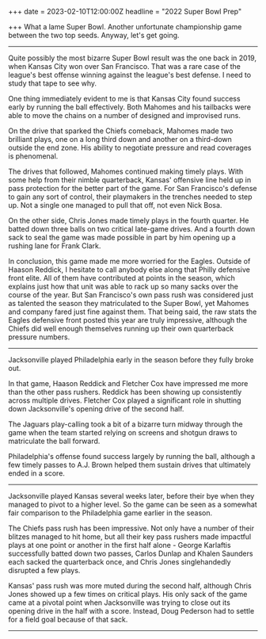 +++
date = 2023-02-10T12:00:00Z
headline = "2022 Super Bowl Prep"

+++
What a lame Super Bowl. Another unfortunate championship game between the two top seeds. Anyway, let's get going.

***

Quite possibly the most bizarre Super Bowl result was the one back in 2019, when Kansas City won over San Francisco. That was a rare case of the league's best offense winning against the league's best defense. I need to study that tape to see why.

One thing immediately evident to me is that Kansas City found success early by running the ball effectively. Both Mahomes and his tailbacks were able to move the chains on a number of designed and improvised runs.

On the drive that sparked the Chiefs comeback, Mahomes made two brilliant plays, one on a long third down and another on a third-down outside the end zone. His ability to negotiate pressure and read coverages is phenomenal.

The drives that followed, Mahomes continued making timely plays. With some help from their nimble quarterback, Kansas' offensive line held up in pass protection for the better part of the game. For San Francisco's defense to gain any sort of control, their playmakers in the trenches needed to step up. Not a single one managed to pull that off, not even Nick Bosa.

On the other side, Chris Jones made timely plays in the fourth quarter. He batted down three balls on two critical late-game drives. And a fourth down sack to seal the game was made possible in part by him opening up a rushing lane for Frank Clark.

In conclusion, this game made me more worried for the Eagles. Outside of Haason Reddick, I hesitate to call anybody else along that Philly defensive front elite. All of them have contributed at points in the season, which explains just how that unit was able to rack up so many sacks over the course of the year. But San Francisco's own pass rush was considered just as talented the season they matriculated to the Super Bowl, yet Mahomes and company fared just fine against them. That being said, the raw stats the Eagles defensive front posted this year are truly impressive, although the Chiefs did well enough themselves running up their own quarterback pressure numbers.

***

Jacksonville played Philadelphia early in the season before they fully broke out.

In that game, Haason Reddick and Fletcher Cox have impressed me more than the other pass rushers. Reddick has been showing up consistently across multiple drives. Fletcher Cox played a significant role in shutting down Jacksonville's opening drive of the second half.

The Jaguars play-calling took a bit of a bizarre turn midway through the game when the team started relying on screens and shotgun draws to matriculate the ball forward.

Philadelphia's offense found success largely by running the ball, although a few timely passes to A.J. Brown helped them sustain drives that ultimately ended in a score. 

***

Jacksonville played Kansas several weeks later, before their bye when they managed to pivot to a higher level. So the game can be seen as a somewhat fair comparison to the Philadelphia game earlier in the season. 

The Chiefs pass rush has been impressive. Not only have a number of their blitzes managed to hit home, but all their key pass rushers made impactful plays at one point or another in the first half alone - George Karlaftis successfully batted down two passes, Carlos Dunlap and Khalen Saunders each sacked the quarterback once, and Chris Jones singlehandedly disrupted a few plays.

Kansas' pass rush was more muted during the second half, although Chris Jones showed up a few times on critical plays. His only sack of the game came at a pivotal point when Jacksonville was trying to close out its opening drive in the half with a score. Instead, Doug Pederson had to settle for a field goal because of that sack.

***